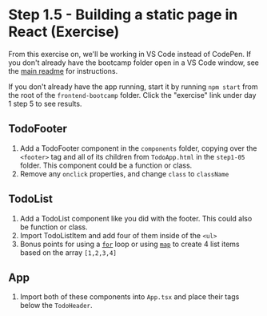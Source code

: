 # Step 1.5 - Building a static page in React (Exercise)

From this exercise on, we'll be working in VS Code instead of CodePen. If you don't already have the bootcamp folder open in a VS Code window, see the [main readme](https://github.com/Microsoft/frontend-bootcamp/blob/master/README.md) for instructions.

If you don't already have the app running, start it by running `npm start` from the root of the `frontend-bootcamp` folder. Click the "exercise" link under day 1 step 5 to see results.

## TodoFooter

1. Add a TodoFooter component in the `components` folder, copying over the `<footer>` tag and all of its children from `TodoApp.html` in the `step1-05` folder. This component could be a function or class.
2. Remove any `onclick` properties, and change `class` to `className`

## TodoList

1. Add a TodoList component like you did with the footer. This could also be function or class.
2. Import TodoListItem and add four of them inside of the `<ul>`
3. Bonus points for using a [`for`](https://developer.mozilla.org/en-US/docs/Web/JavaScript/Guide/Loops_and_iteration) loop or using [`map`](https://developer.mozilla.org/en-US/docs/Web/JavaScript/Reference/Global_Objects/Array/map) to create 4 list items based on the array `[1,2,3,4]`

## App

1. Import both of these components into `App.tsx` and place their tags below the `TodoHeader`.
